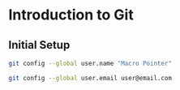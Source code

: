 # Introduction to Git

## Initial Setup

```bash
git config --global user.name "Macro Pointer"

git config --global user.email user@email.com
```